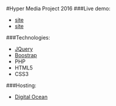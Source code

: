 #Hyper Media Project 2016
###Live demo:
- [site](http://hyp-telecom.ml/pages/home.html)
- [site](http://hyptelecom16.altervista.org/pages/home.html)

###Technologies:
+ [JQuery](https://jquery.com/)
+ [Boostrap](http://getbootstrap.com/)
+ PHP
+ HTML5 
+ CSS3

###Hosting:
+ [Digital Ocean](https://www.digitalocean.com/)



